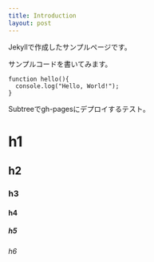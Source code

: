 ```yaml
---
title: Introduction
layout: post
---
```


Jekyllで作成したサンプルページです。

サンプルコードを書いてみます。

```
function hello(){
  console.log("Hello, World!");
}
```

Subtreeでgh-pagesにデプロイするテスト。

# h1

## h2

### h3

#### h4

##### h5

###### h6
